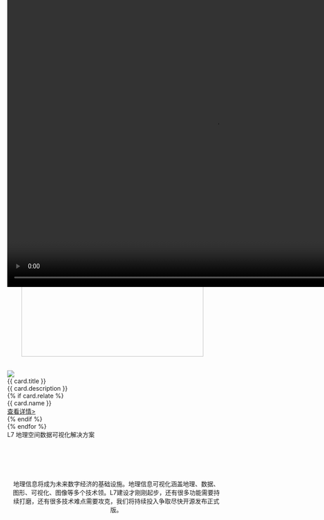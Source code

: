 <!--
template: home
title: L7
keywords:
  - L7
  - 地理
  - 空间可视化
  - Webgl
  - 地图
  - 3d
  - GIS Mapbox deckgl
description: L7 中的 L 代表 Location，7 代表世界七大洲，寓意能为全球位置数据提供可视化能力。L7 的目标是提供一套地理空间数据可视化框架，易用易扩展，支持海量数据的高性能和 3D 高质量渲染，安全可靠（无地图法务风险）的地理空间数据可视化解决方案。
featuresCards:
  - img: https://gw.alipayobjects.com/zos/rmsportal/uFbxbootiAahJsKWesMg.svg
    title: 架构上灵活可扩展
    description: 数据为核心，相同的数据不同的展现
  - img: https://gw.alipayobjects.com/zos/rmsportal/vVvdsshfRBIZegjThfzD.svg
    title: 业务上简洁、通用
    description: 基于图形语法，简单，易用
  - img: ${assets}/image/home/features-powerful.svg
    title: 可视化上酷炫，动感
    description: 高性能，高质量实时动态渲染
usecases:
  - img: https://gw.alipayobjects.com/zos/rmsportal/mvyerbHlaqhrNlgVwcYg.png
    title: 精彩案例
    description: 一个个真实的数据可视化案例，复杂的地理数据,简单，易用的API接口,让用户达到开箱即用的效果。
    relate: true
    link: https://antv.alipay.com/zh-cn/l7/1.x/demo/index.html
-->

<!-- 第一屏，产品简介 -->
<section class="intro">
   <div class="video_container" style="width: 100%; height: 664px; top:-64px; object-fit: fill; position: absolute;margin-top: 64px; overflow: hidden;">
     <video autoplay="autoplay" loop style="width: 100%; height: 100%; top:0px; object-fit: fill" src="https://mdn.alipayobjects.com/afts/file/A*qmPlRYhAlBkAAAAAAAAAAABjAQAAAQ?bz=antv_site" ></video>
     <div style="width: 100%; height: 100%; position: absolute; top:0px; object-fit: fill;background-image: url(https://gw.alipayobjects.com/zos/rmsportal/oVTFrcRUOwnEpfLIoNys.png);
    background-repeat: round;opacity: 0.75;" ></div>

   </div>
  <div class="container">
    <div class="header row">
      <div class="col-md-5">
        <h1 style="color:#fff"> L7 地理空间数据可视化</h1>
        <p class="main-info" style="color:#fff;"  >L7 中的 L 代表 Location，7 代表世界七大洲，寓意能为全球位置数据提供可视化能力。L7 的目标是提供一套地理空间数据可视化框架，易用易扩展，支持海量数据的高性能和 3D 高质量渲染，安全可靠（无地图法务风险）的地理空间数据可视化解决方案。</p>
        <a href="{{ products.l7.getStarted.href }}"  target = 'blank' class="btn btn-primary btn-lg btn-round-link">{{ products.f2.getStarted.text }}</a>
        <iframe class="btn-round-link btn btn-light btn-lg github-btn" src="https://ghbtns.com/github-btn.html?user=antvis&repo=L7&type=star&count=true&size=large" frameborder="0" scrolling="0" width="170px" height="20px"></iframe>
      </div>
    </div>
  </div>
</section>

<!-- 第二屏：产品特性 -->
<section class="l7-features text-center">
  <div class="container">
    <div class="row">
    {% for card in featuresCards %}
      <div class="feature col-md-4 text-center">
        <img src="{{ card.img }}" alt="">
        <h5>{{ card.title }}</h5>
        <div class="detail">{{ card.description }}</div>
      </div>
    {% endfor %}
    </div>
  </div>
</section>

<!-- 第三屏：使用案例 -->
<section class="use-cases">
  <div class="slider">
    {% for card in usecases %}
    <div class="row test">
      <div class="col-md-6">
        <img class="case-image" style="height:420px; margin:6.5%;" src="{{ card.img }}" />
      </div>
      <div class="col-md-5 case-content">
        <div class="logo">
          <img src="{{ card.icon }}" />
        </div>
        <div class="title">{{ card.title }}</div>
        <div class="description">{{ card.description }}</div>
        {% if card.relate %}
        <div class="relate">
          <div class="flex">
            <div class="item name">{{ card.name }}</div>
            <div class="item link">
              <a href="/zh-cn/l7/1.x/demo/index.html" target="_blank">查看详情></a>
            </div>
          </div>
        </div>
        {% endif %}
      </div>
    </div>
    {% endfor %}
  </div>
</section>
<!-- 第四屏 使用 app -->
<section class="clients-container" style="min-height: 410px">
  <div class="container">
    <div class="title text-center">L7 地理空间数据可视化解决方案</div>
    <div class="page text-center"> </div>
    <div class="info-content" style="opacity: 1; transform: translate(0px, 0px); margin-top:64px ">
    <p class="main-info loose" style="opacity: 1; transform: translate(0px, 0px); margin:10px; text-align: center;padding-top: 30px;">地理信息将成为未来数字经济的基础设施。地理信息可视化涵盖地理、数据、 图形、可视化、图像等多个技术领。L7建设才刚刚起步，还有很多功能需要持续打磨，还有很多技术难点需要攻克，我们将持续投入争取尽快开源发布正式版。</p>
    <!-- <p class="main-info loose" style="opacity: 1; transform: translate(0px, 0px);  margin:10px;text-align: center;">地理信息可视化涵盖地理、数据、 图形、可视化、图像等多个技术领。</p>
     <p class="main-info loose" style="opacity: 1; transform: translate(0px, 0px);  margin:10px;text-align: center;">L7 建设才刚刚起步，还有很多功能需要持续打磨，还有很多技术难点需要攻克，我们将持续投入争取尽快开源发布正式版，欢迎更多的团队、同学参与进来。</p> -->
    </div>
  </div>
</section>

<script>
var header = document.getElementsByTagName('header')[0];
header.className += ' homepage transparent';
document.getElementById('logo').src= '/assets/image/home/logo-with-text.svg';
</script>
